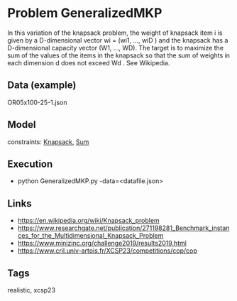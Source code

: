 # Problem GeneralizedMKP

In this variation of the knapsack problem, the weight of knapsack item i is given by a D-dimensional vector
wi = (wi1, ..., wiD ) and the knapsack has a D-dimensional capacity vector (W1, ..., WD).
The target is to maximize the sum of the values of the items in the knapsack so that
the sum of weights in each dimension d does not exceed Wd .
See Wikipedia.

## Data (example)
  OR05x100-25-1.json

## Model
  constraints: [Knapsack](http://pycsp.org/documentation/constraints/Knapsack), [Sum](http://pycsp.org/documentation/constraints/Sum)

## Execution
  - python GeneralizedMKP.py -data=<datafile.json>

## Links
  - https://en.wikipedia.org/wiki/Knapsack_problem
  - https://www.researchgate.net/publication/271198281_Benchmark_instances_for_the_Multidimensional_Knapsack_Problem
  - https://www.minizinc.org/challenge2019/results2019.html
  - https://www.cril.univ-artois.fr/XCSP23/competitions/cop/cop

## Tags
  realistic, xcsp23
